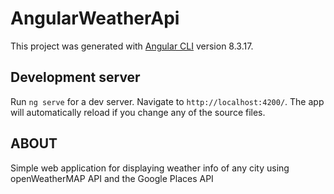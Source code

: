 # AngularWeatherApi

This project was generated with [Angular CLI](https://github.com/angular/angular-cli) version 8.3.17.

## Development server

Run `ng serve` for a dev server. Navigate to `http://localhost:4200/`. The app will automatically reload if you change any of the source files.

## ABOUT

Simple web application for displaying weather info of any city using  openWeatherMAP API and the Google Places API
